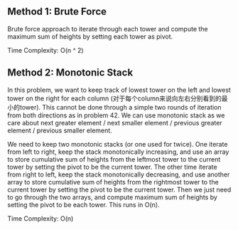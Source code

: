## Method 1: Brute Force

Brute force approach to iterate through each tower and compute the maximum sum of heights by setting each tower as pivot. 

Time Complexity: O(n ^ 2)

## Method 2: Monotonic Stack

In this problem, we want to keep track of lowest tower on the left and lowest tower on the right for each column (对于每个column来说向左右分别看到的最小的tower). This cannot be done through a simple two rounds of iteration from both directions as in problem 42. We can use monotonic stack as we care about next greater element / next smaller element / previous greater element / previous smaller element. 

We need to keep two monotonic stacks (or one used for twice). One iterate from left to right, keep the stack monotonically increasing, and use an array to 
store cumulative sum of heights from the leftmost tower to the current tower by setting the pivot to be the current tower. The other time iterate from right to left, keep the stack monotonically decreasing, and use another array to store cumulative sum of heights from the rightmost tower to the current tower by setting the pivot to be the current tower. Then we just need to go through the two arrays, and compute maximum sum of heights by setting the pivot to be each
tower. This runs in O(n).

Time Complexity: O(n)
